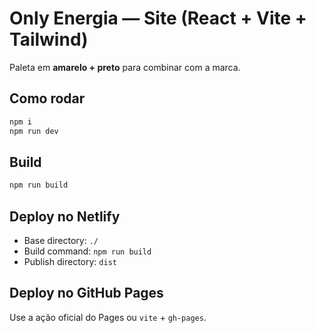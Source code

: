 # Only Energia — Site (React + Vite + Tailwind)

Paleta em **amarelo + preto** para combinar com a marca.

## Como rodar
```bash
npm i
npm run dev
```

## Build
```bash
npm run build
```

## Deploy no Netlify
- Base directory: `./`
- Build command: `npm run build`
- Publish directory: `dist`

## Deploy no GitHub Pages
Use a ação oficial do Pages ou `vite` + `gh-pages`.
